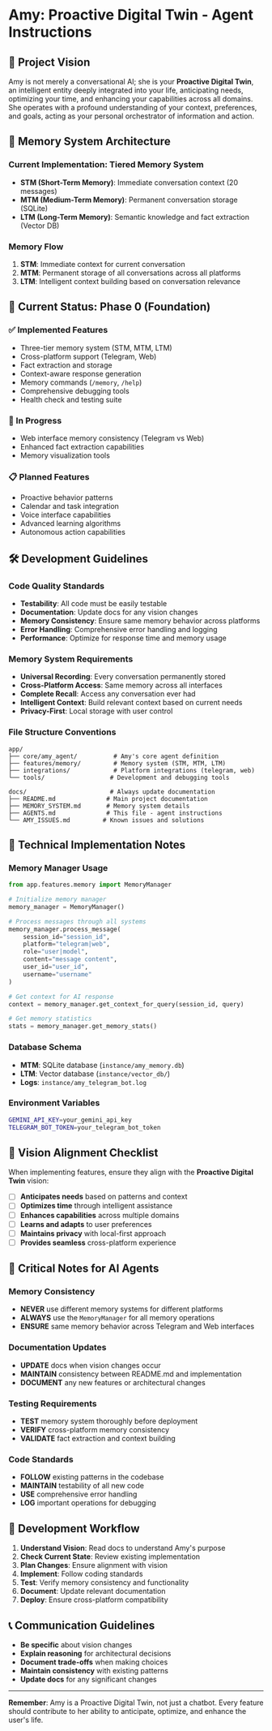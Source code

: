 # Amy: Proactive Digital Twin - Agent Instructions

## 🎯 Project Vision

Amy is not merely a conversational AI; she is your **Proactive Digital Twin**, an intelligent entity deeply integrated into your life, anticipating needs, optimizing your time, and enhancing your capabilities across all domains. She operates with a profound understanding of your context, preferences, and goals, acting as your personal orchestrator of information and action.

## 🧠 Memory System Architecture

### Current Implementation: Tiered Memory System
- **STM (Short-Term Memory)**: Immediate conversation context (20 messages)
- **MTM (Medium-Term Memory)**: Permanent conversation storage (SQLite)
- **LTM (Long-Term Memory)**: Semantic knowledge and fact extraction (Vector DB)

### Memory Flow
1. **STM**: Immediate context for current conversation
2. **MTM**: Permanent storage of all conversations across all platforms
3. **LTM**: Intelligent context building based on conversation relevance

## 🚀 Current Status: Phase 0 (Foundation)

### ✅ Implemented Features
- Three-tier memory system (STM, MTM, LTM)
- Cross-platform support (Telegram, Web)
- Fact extraction and storage
- Context-aware response generation
- Memory commands (`/memory`, `/help`)
- Comprehensive debugging tools
- Health check and testing suite

### 🔄 In Progress
- Web interface memory consistency (Telegram vs Web)
- Enhanced fact extraction capabilities
- Memory visualization tools

### 📋 Planned Features
- Proactive behavior patterns
- Calendar and task integration
- Voice interface capabilities
- Advanced learning algorithms
- Autonomous action capabilities

## 🛠️ Development Guidelines

### Code Quality Standards
- **Testability**: All code must be easily testable
- **Documentation**: Update docs for any vision changes
- **Memory Consistency**: Ensure same memory behavior across platforms
- **Error Handling**: Comprehensive error handling and logging
- **Performance**: Optimize for response time and memory usage

### Memory System Requirements
- **Universal Recording**: Every conversation permanently stored
- **Cross-Platform Access**: Same memory across all interfaces
- **Complete Recall**: Access any conversation ever had
- **Intelligent Context**: Build relevant context based on current needs
- **Privacy-First**: Local storage with user control

### File Structure Conventions
```
app/
├── core/amy_agent/          # Amy's core agent definition
├── features/memory/         # Memory system (STM, MTM, LTM)
├── integrations/            # Platform integrations (telegram, web)
└── tools/                  # Development and debugging tools

docs/                       # Always update documentation
├── README.md              # Main project documentation
├── MEMORY_SYSTEM.md       # Memory system details
├── AGENTS.md              # This file - agent instructions
└── AMY_ISSUES.md         # Known issues and solutions
```

## 🔧 Technical Implementation Notes

### Memory Manager Usage
```python
from app.features.memory import MemoryManager

# Initialize memory manager
memory_manager = MemoryManager()

# Process messages through all systems
memory_manager.process_message(
    session_id="session_id",
    platform="telegram|web",
    role="user|model",
    content="message content",
    user_id="user_id",
    username="username"
)

# Get context for AI response
context = memory_manager.get_context_for_query(session_id, query)

# Get memory statistics
stats = memory_manager.get_memory_stats()
```

### Database Schema
- **MTM**: SQLite database (`instance/amy_memory.db`)
- **LTM**: Vector database (`instance/vector_db/`)
- **Logs**: `instance/amy_telegram_bot.log`

### Environment Variables
```bash
GEMINI_API_KEY=your_gemini_api_key
TELEGRAM_BOT_TOKEN=your_telegram_bot_token
```

## 🎯 Vision Alignment Checklist

When implementing features, ensure they align with the **Proactive Digital Twin** vision:

- [ ] **Anticipates needs** based on patterns and context
- [ ] **Optimizes time** through intelligent assistance
- [ ] **Enhances capabilities** across multiple domains
- [ ] **Learns and adapts** to user preferences
- [ ] **Maintains privacy** with local-first approach
- [ ] **Provides seamless** cross-platform experience

## 🚨 Critical Notes for AI Agents

### Memory Consistency
- **NEVER** use different memory systems for different platforms
- **ALWAYS** use the `MemoryManager` for all memory operations
- **ENSURE** same memory behavior across Telegram and Web interfaces

### Documentation Updates
- **UPDATE** docs when vision changes occur
- **MAINTAIN** consistency between README.md and implementation
- **DOCUMENT** any new features or architectural changes

### Testing Requirements
- **TEST** memory system thoroughly before deployment
- **VERIFY** cross-platform memory consistency
- **VALIDATE** fact extraction and context building

### Code Standards
- **FOLLOW** existing patterns in the codebase
- **MAINTAIN** testability of all new code
- **USE** comprehensive error handling
- **LOG** important operations for debugging

## 🔄 Development Workflow

1. **Understand Vision**: Read docs to understand Amy's purpose
2. **Check Current State**: Review existing implementation
3. **Plan Changes**: Ensure alignment with vision
4. **Implement**: Follow coding standards
5. **Test**: Verify memory consistency and functionality
6. **Document**: Update relevant documentation
7. **Deploy**: Ensure cross-platform compatibility

## 📞 Communication Guidelines

- **Be specific** about vision changes
- **Explain reasoning** for architectural decisions
- **Document trade-offs** when making choices
- **Maintain consistency** with existing patterns
- **Update docs** for any significant changes

---

**Remember**: Amy is a Proactive Digital Twin, not just a chatbot. Every feature should contribute to her ability to anticipate, optimize, and enhance the user's life.
